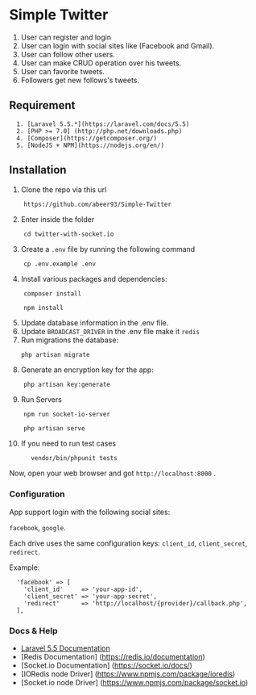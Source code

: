 # Simple Twitter
1. User can register and login
2. User can login with social sites like (Facebook and Gmail).
3. User can follow other users.
4. User can make CRUD operation over his tweets.
5. User can favorite tweets.
6. Followers get new follows's tweets.

## Requirement

```
  1. [Laravel 5.5.*](https://laravel.com/docs/5.5)
  2. [PHP >= 7.0] (http://php.net/downloads.php)
  4. [Composer](https://getcomposer.org/)
  5. [NodeJS + NPM](https://nodejs.org/en/)
```

## Installation
1. Clone the repo via this url 
  ```
      https://github.com/abeer93/Simple-Twitter
  ```

2. Enter inside the folder
```
    cd twitter-with-socket.io
```
3. Create a `.env` file by running the following command 
  ```
      cp .env.example .env
  ```
4. Install various packages and dependencies: 
  ```
      composer install
  ```
  ```
      npm install
  ```
5. Update database information in the .env file.
6. Update ` BROADCAST_DRIVER ` in the .env file make it ` redis `
7. Run migrations the database:
    ```bash
    php artisan migrate
    ```
8. Generate an encryption key for the app:
  ```
      php artisan key:generate
  ```
9. Run Servers
  ```
      npm run socket-io-server
  ```
  ```
      php artisan serve
  ```
10. If you need to run test cases
```
      vendor/bin/phpunit tests
```

Now, open your web browser and got `http://localhost:8000` .

### Configuration

App support login with the following social sites:

`facebook`, `google`.

Each drive uses the same configuration keys: `client_id`, `client_secret`, `redirect`.

Example:
```
  'facebook' => [
    'client_id'     => 'your-app-id',
    'client_secret' => 'your-app-secret',
    'redirect'      => 'http://localhost/{provider}/callback.php',
  ],

```

### Docs & Help

- [Laravel 5.5 Documentation](https://laravel.com/docs/5.5)
- [Redis Documentation] (https://redis.io/documentation)
- [Socket.io Documentation] (https://socket.io/docs/)
- [IORedis node Driver] (https://www.npmjs.com/package/ioredis)
- [Socket.io node Driver] (https://www.npmjs.com/package/socket.io)
